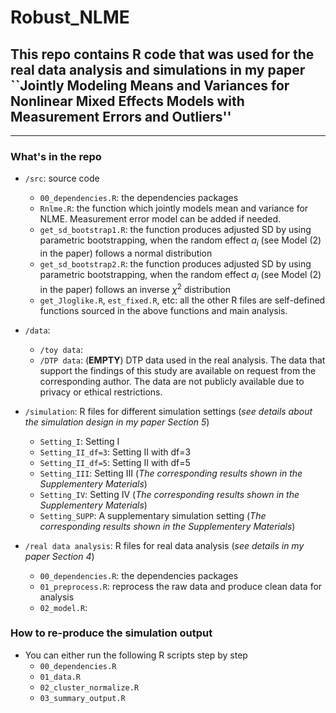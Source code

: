 # Robust_NLME

## This repo contains R code that was used for the real data analysis and simulations in my paper ``Jointly Modeling Means and Variances for Nonlinear Mixed Effects Models with Measurement Errors and Outliers''

-----------------------------------------------------

### What's in the repo

+ `/src`: source code 
  + `00_dependencies.R`: the dependencies packages  
  + `Rnlme.R`: the function which jointly models mean and variance for NLME. Measurement error model can be added if needed.
  + `get_sd_bootstrap1.R`: the function produces adjusted SD by using parametric bootstrapping, when the random effect $a_i$ (see Model (2) in the paper) follows a normal distribution
  + `get_sd_bootstrap2.R`: the function produces adjusted SD by using parametric bootstrapping, when the random effect $a_i$ (see Model (2) in the paper) follows an inverse $\chi^2$ distribution
  + `get_Jloglike.R`, `est_fixed.R`, etc: all the other R files are self-defined functions sourced in the above functions and main analysis. 

+ `/data`: 
  + `/toy data`:
  + `/DTP data`: (**EMPTY**) DTP data used in the real analysis. The data that support the findings of this study are available on request from the corresponding author. The data are not publicly available due to privacy or ethical restrictions.

+ `/simulation`: R files for different simulation settings (*see details about the simulation design in my paper Section 5*)
  + `Setting_I`: Setting I
  + `Setting_II_df=3`: Setting II with df=3
  + `Setting_II_df=5`: Setting II with df=5
  + `Setting_III`: Setting III (*The corresponding results shown in the Supplementery Materials*)
  + `Setting_IV`: Setting IV (*The corresponding results shown in the Supplementery Materials*)
  + `Setting_SUPP`: A supplementary simulation setting (*The corresponding results shown in the Supplementery Materials*)
  
+ `/real data analysis`: R files for real data analysis (*see details in my paper Section 4*)
  + `00_dependencies.R`: the dependencies packages 
  + `01_preprocess.R`: reprocess the raw data and produce clean data for analysis
  + `02_model.R`:
  
### How to re-produce the simulation output
+ You can either run the following R scripts step by step
  + `00_dependencies.R`
  + `01_data.R`
  + `02_cluster_normalize.R`
  + `03_summary_output.R`
  

  
  
  

















